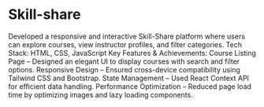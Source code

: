 # Skill-share
Developed a responsive and interactive Skill-Share platform where users can explore courses, view instructor profiles, and filter categories.
Tech Stack: HTML, CSS, JavaScript
Key Features & Achievements:
Course Listing Page – Designed an elegant UI to display courses with search and filter options.
Responsive Design – Ensured cross-device compatibility using Tailwind CSS and Bootstrap.
State Management – Used React Context API for efficient data handling.
Performance Optimization – Reduced page load time by optimizing images and lazy loading components.
